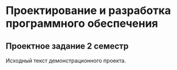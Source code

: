 # Проектирование и разработка программного обеспечения
## Проектное задание 2 семестр

Исходный текст демонстрационного проекта.